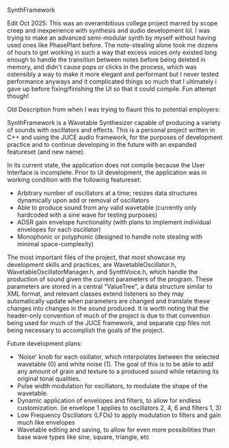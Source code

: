 SynthFramework

Edit Oct 2025: This was an overambitious college project marred by scope creep and inexperience with synthesis and audio development lol. I was trying to make an advanced semi-modular synth by myself without having used ones like PhasePlant before. The note-stealing alone took me dozens of hours to get working in such a way that excess voices only existed long enough to handle the transition between notes before being deleted in memory, and didn't cause pops or clicks in the process, which was ostensibly a way to make it more elegant and performant but I never tested performance anyways and it complicated things so much that I ultimately i gave up before fixing/finishing the UI so that it could compile. Fun attempt though!

Old Description from when I was trying to flaunt this to potential employers:

SynthFramework is a Wavetable Synthesizer capable of producing a variety of sounds with oscillators and effects. This is a personal project written in C++ and using the JUCE audio framework, for the purposes of development practice and to continue developing in the future with an expanded featureset (and new name).

In its current state, the application does not compile because the User Interface is incomplete. Prior to UI development, the application was in working condition with the following featureset:
- Arbitrary number of oscillators at a time; resizes data structures dynamically upon add or removal of oscillators
- Able to produce sound from any valid wavetable (currently only hardcoded with a sine wave for testing purposes)
- ADSR gain envelope functionality (with plans to implement individual envelopes for each oscillator)
- Monophonic or polyphonic (designed to handle note stealing with minimal space-complexity)

The most important files of the project, that most showcase my development skills and practices, are WavetableOscillator.h, WavetableOscillatorManager.h, and SynthVoice.h, which handle the production of sound given the current parameters of the program. These parameters are stored in a central "ValueTree", a data structure similar to XML format, and relevant classes extend listeners so they may automatically update when parameters are changed and translate these changes into changes in the sound produced. It is worth noting that the header-only convention of much of the project is due to that convention being used for much of the JUCE framework, and separate cpp files not being necessary to accomplish the goals of the project.

Future development plans:
- 'Noise' knob for each osillator, which interpolates between the selected wavetable (0) and white noise (1). The goal of this is to be able to add any amount of grain and texture to a produced sound while retaining its original tonal qualities.
- Pulse width modulation for oscillators, to modulate the shape of the wavetable.
- Dynamic application of envelopes and filters, to allow for endless customization. (ie envelope 1 applies to oscillators 2, 4, 6 and filters 1, 3)
- Low Frequency Oscillators (LFOs) to apply modulation to filters and gain much like envelopes
- Wavetable editing and saving, to allow for even more possibilities than base wave types like sine, square, triangle, etc
